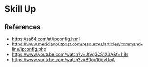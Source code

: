 # Skill Up

## References
- https://ss64.com/nt/ipconfig.html
- https://www.meridianoutpost.com/resources/articles/command-line/ipconfig.php
- https://www.youtube.com/watch?v=Jfvg3CS1X3A&t=118s
- https://www.youtube.com/watch?v=B0oo1OdvUoA